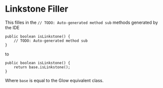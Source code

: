 # Linkstone Filler

This filles in the ```// TODO: Auto-generated method sub``` methods generated by the IDE

```
public boolean isLinkstone() {
    // TODO: Auto-generated method sub
}
```

to

```
public boolean isLinkstone() {
    return base.isLinkstone();
}
```

Where ```base``` is equal to the Glow<Blank> equivalent class.